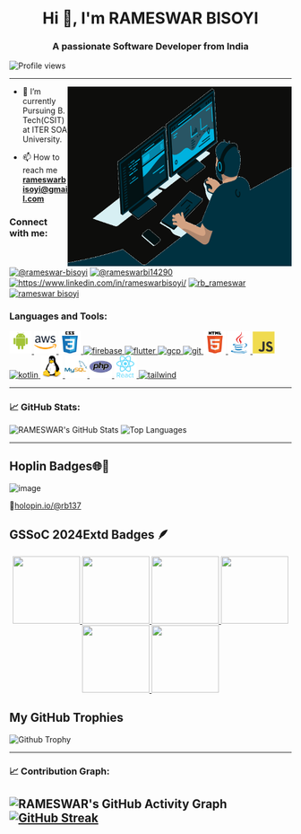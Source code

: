 <h1 align="center">Hi 👋, I'm RAMESWAR BISOYI</h1>
<h3 align="center">A passionate Software Developer from India</h3>

<p align="left">
  <img src="https://komarev.com/ghpvc/?username=RB137y&color=blue&style=flat-square" alt="Profile views" width="120"/>
  
</p>

---

<img align="right" alt="coding" height="320px" width="400" src="https://raw.githubusercontent.com/Potential17/Potential17/master/user%20(2).gif">


- 🔭 I’m currently Pursuing B. Tech(CSIT) at ITER SOA University.

- 📫 How to reach me **rameswarbisoyi@gmail.com**

<h3 align="left">Connect with me:</h3>
<p align="left">
<a href="https://codepen.io/@rameswar-bisoyi" target="blank"><img align="center" src="https://raw.githubusercontent.com/rahuldkjain/github-profile-readme-generator/master/src/images/icons/Social/codepen.svg" alt="@rameswar-bisoyi" height="30" width="40" /></a>
<a href="https://twitter.com/@rameswarbi14290" target="blank"><img align="center" src="https://raw.githubusercontent.com/rahuldkjain/github-profile-readme-generator/master/src/images/icons/Social/twitter.svg" alt="@rameswarbi14290" height="30" width="40" /></a>
<a href=[https://linkedin.com/in/https://www.linkedin.com/in/rameswarbisoyi/](https://www.linkedin.com/in/rameswarbisoyi/) target="blank"><img align="center" src="https://raw.githubusercontent.com/rahuldkjain/github-profile-readme-generator/master/src/images/icons/Social/linked-in-alt.svg" alt="https://www.linkedin.com/in/rameswarbisoyi/" height="30" width="40" /></a>
<a href="https://instagram.com/rb_rameswar" target="blank"><img align="center" src="https://raw.githubusercontent.com/rahuldkjain/github-profile-readme-generator/master/src/images/icons/Social/instagram.svg" alt="rb_rameswar" height="30" width="40" /></a>
<a href="https://www.leetcode.com/rameswar bisoyi" target="blank"><img align="center" src="https://raw.githubusercontent.com/rahuldkjain/github-profile-readme-generator/master/src/images/icons/Social/leet-code.svg" alt="rameswar bisoyi" height="30" width="40" /></a>
</p>

<h3 align="left">Languages and Tools:</h3>
<p align="left"> <a href="https://developer.android.com" target="_blank" rel="noreferrer"> <img src="https://raw.githubusercontent.com/devicons/devicon/master/icons/android/android-original-wordmark.svg" alt="android" width="40" height="40"/> </a> <a href="https://aws.amazon.com" target="_blank" rel="noreferrer"> <img src="https://raw.githubusercontent.com/devicons/devicon/master/icons/amazonwebservices/amazonwebservices-original-wordmark.svg" alt="aws" width="40" height="40"/> </a> <a href="https://www.w3schools.com/css/" target="_blank" rel="noreferrer"> <img src="https://raw.githubusercontent.com/devicons/devicon/master/icons/css3/css3-original-wordmark.svg" alt="css3" width="40" height="40"/> </a> <a href="https://firebase.google.com/" target="_blank" rel="noreferrer"> <img src="https://www.vectorlogo.zone/logos/firebase/firebase-icon.svg" alt="firebase" width="40" height="40"/> </a> <a href="https://flutter.dev" target="_blank" rel="noreferrer"> <img src="https://www.vectorlogo.zone/logos/flutterio/flutterio-icon.svg" alt="flutter" width="40" height="40"/> </a> <a href="https://cloud.google.com" target="_blank" rel="noreferrer"> <img src="https://www.vectorlogo.zone/logos/google_cloud/google_cloud-icon.svg" alt="gcp" width="40" height="40"/> </a> <a href="https://git-scm.com/" target="_blank" rel="noreferrer"> <img src="https://www.vectorlogo.zone/logos/git-scm/git-scm-icon.svg" alt="git" width="40" height="40"/> </a> <a href="https://www.w3.org/html/" target="_blank" rel="noreferrer"> <img src="https://raw.githubusercontent.com/devicons/devicon/master/icons/html5/html5-original-wordmark.svg" alt="html5" width="40" height="40"/> </a> <a href="https://www.java.com" target="_blank" rel="noreferrer"> <img src="https://raw.githubusercontent.com/devicons/devicon/master/icons/java/java-original.svg" alt="java" width="40" height="40"/> </a> <a href="https://developer.mozilla.org/en-US/docs/Web/JavaScript" target="_blank" rel="noreferrer"> <img src="https://raw.githubusercontent.com/devicons/devicon/master/icons/javascript/javascript-original.svg" alt="javascript" width="40" height="40"/> </a> <a href="https://kotlinlang.org" target="_blank" rel="noreferrer"> <img src="https://www.vectorlogo.zone/logos/kotlinlang/kotlinlang-icon.svg" alt="kotlin" width="40" height="40"/> </a> <a href="https://www.linux.org/" target="_blank" rel="noreferrer"> <img src="https://raw.githubusercontent.com/devicons/devicon/master/icons/linux/linux-original.svg" alt="linux" width="40" height="40"/> </a> <a href="https://www.mysql.com/" target="_blank" rel="noreferrer"> <img src="https://raw.githubusercontent.com/devicons/devicon/master/icons/mysql/mysql-original-wordmark.svg" alt="mysql" width="40" height="40"/> </a> <a href="https://www.php.net" target="_blank" rel="noreferrer"> <img src="https://raw.githubusercontent.com/devicons/devicon/master/icons/php/php-original.svg" alt="php" width="40" height="40"/> </a> <a href="https://reactjs.org/" target="_blank" rel="noreferrer"> <img src="https://raw.githubusercontent.com/devicons/devicon/master/icons/react/react-original-wordmark.svg" alt="react" width="40" height="40"/> </a> <a href="https://tailwindcss.com/" target="_blank" rel="noreferrer"> <img src="https://www.vectorlogo.zone/logos/tailwindcss/tailwindcss-icon.svg" alt="tailwind" width="40" height="40"/> </a> </p>


---
### 📈 GitHub Stats:

![RAMESWAR's GitHub Stats](https://github-readme-stats.vercel.app/api?username=RB137&show_icons=true&theme=radical)
![Top Languages](https://github-readme-stats.anuraghazra1.vercel.app/api/top-langs/?username=RB137&theme=dark&hide_border=false&no-bg=true&no-frame=true&langs_count=10)

---

## Hoplin Badges🌐🦖
  ![image](https://github.com/user-attachments/assets/4389451a-519b-49b8-bc41-145c3f040adc)
  
🔗[holopin.io/@rb137](https://www.holopin.io/@rb137#)

## GSSoC 2024Extd Badges 🪶
<div style='display:flex; align-items:center; gap: 10px;' align='center'><a href="https://gssoc.girlscript.tech/leaderboard">
<img src="https://raw.githubusercontent.com/GSSoC24/Postman-Challenge/main/docs/assets/Postman%20White.png" width="120px" height="120px" />
  <img src="https://raw.githubusercontent.com/GSSoC24/Postman-Challenge/main/docs/assets/1.png" width="120px" height="120px" />
  <img src="https://raw.githubusercontent.com/GSSoC24/Postman-Challenge/main/docs/assets/2.png" width="120px" height="120px" />
  <img src="https://raw.githubusercontent.com/GSSoC24/Postman-Challenge/main/docs/assets/3.png" width="120px" height="120px" />
  <img src="https://raw.githubusercontent.com/GSSoC24/Postman-Challenge/main/docs/assets/4.png" width="120px" height="120px" />
  <img src="https://raw.githubusercontent.com/GSSoC24/Postman-Challenge/main/docs/assets/5.png" width="120px" height="120px" />
  </a>
</div>

## My GitHub Trophies
  ![Github Trophy](https://github-profile-trophy.vercel.app/?username=RB137&theme=discord)

---


### 📈 Contribution Graph:

![RAMESWAR's GitHub Activity Graph](https://github-readme-activity-graph.vercel.app/graph?username=RB137&theme=react-dark&hide_border=true)
[![GitHub Streak](https://github-readme-streak-stats.herokuapp.com?user=RB137&theme=algolia)](https://git.io/streak-stats)
---
